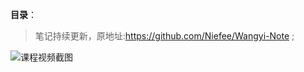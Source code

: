 **目录**：

>笔记持续更新，原地址:https://github.com/Niefee/Wangyi-Note ;


![课程视频截图](http://i.imgur.com/rWeKugi.png)